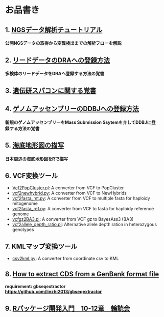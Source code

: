 # お品書き
## 1. [NGSデータ解析チュートリアル](https://github.com/akihirao/how2cook/tree/main/ngs_training)
####  公開NGSデータの取得から変異検出までの解析フローを解説

## 2. [リードデータのDRAへの登録方法](https://github.com/akihirao/how2cook/tree/main/how2submit_DRA)
####  多検体のリードデータをDRAへ登録する方法の覚書

## 3. [遺伝研スパコンに関する覚書](How2useNIGsupercomp.md)

## 4. [ゲノムアッセンブリーのDDBJへの登録方法](https://github.com/akihirao/how2cook/tree/main/how2submit_assembly)
####  新規のゲノムアッセンブリーをMass Submission Ssytemを介してDDBJに登録する方法の覚書

## 5. [海底地形図の描写](https://github.com/akihirao/how2cook/blob/main/how2draw_ETOPO/Plot.Sea_around_JPN.md)
####  日本周辺の海底地形図をRで描写

## 6. VCF変換ツール
- [Vcf2PopCluster.pl](https://github.com/akihirao/how2cook/blob/main/Vcf2PopCluster.pl): A converter from VCF to PopCluster
- [vcf2newhybrid.py](https://github.com/akihirao/how2cook/blob/main/vcf2newhybs.py): A converter from VCF to NewHybrids
- [vcf2fasta_mt.py](https://github.com/akihirao/how2cook/blob/main/vcf2fasta_mt.py): A converter from VCF to multiple fasta for haploidy mitogenome
- [vcf2fasta_ref.py](https://github.com/akihirao/how2cook/blob/main/vcf2fasta_ref.py): A converter from VCF to fasta for haploidy reference genome
- [vcfgz2BA3.pl](https://github.com/akihirao/how2cook/blob/main/vcfgz2BA3.pl): A converter from VCF gz to BayesAss3 (BA3)
- [vcf2allele_depth_ratio.pl](https://github.com/akihirao/how2cook/blob/main/vcf2allele_depth_ratio.pl): Alternative allele depth ration in heterozygous genotypes


## 7. KMLマップ変換ツール
- [csv2kml.py](https://github.com/akihirao/how2cook/blob/main/csv2kml.py): A converter from coordinate csv to KML

## 8. [How to extract CDS from a GenBank format file](https://github.com/akihirao/how2cook/blob/main/how2extract_cds_from_gb/notes.md)
####  requirement: gbseqextractor https://github.com/linzhi2013/gbseqextractor

## 9. [Rパッケージ開発入門　10-12章　輪読会](https://github.com/akihirao/how2cook/blob/main/RpackDev/R_development_chap10-12.md)
